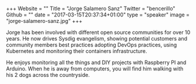 +++
Website = ""
Title = "Jorge Salamero Sanz"
Twitter = "bencerillo"
Github = ""
date = "2017-03-15T20:37:34+01:00"
type = "speaker"
image = "jorge-salamero-sanz.jpg"
+++

Jorge has been involved with different open source communities for over 10 years. He now drives Sysdig evangelism, showing potential customers and community members best practices adopting DevOps practices, using Kubernetes and monitoring their containers infrastructure.

He enjoys monitoring all the things and DIY projects with Raspberry PI and Arduino. When he is away from computers, you will find him walking with his 2 dogs across the countryside.
